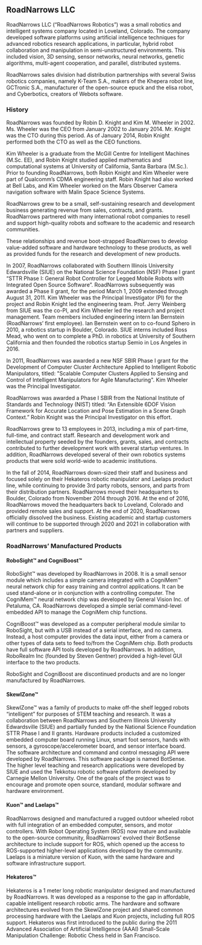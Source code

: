 ## RoadNarrows LLC

RoadNarrows LLC (“RoadNarrows Robotics”) was a small robotics and intelligent systems company located in Loveland, Colorado.  The company developed software platforms using artificial intelligence techniques for advanced robotics research applications, in particular, hybrid robot collaboration and manipulation in semi-unstructured environments. This included vision, 3D sensing, sensor networks, neural networks, genetic algorithms, multi-agent cooperation, and parallel, distributed systems. 

RoadNarrows sales division had distribution partnerships with several Swiss robotics companies, namely K-Team S.A., makers of the Khepera robot line, GCTronic S.A., manufacturer of the open-source epuck and the elisa robot, and Cyberbotics, creators of Webots software. 

### History

RoadNarrows was founded by Robin D. Knight and Kim M. Wheeler in 2002. Ms. Wheeler was the CEO from January 2002 to January 2014.  Mr. Knight was the CTO during this period. As of January 2014, Robin Knight performed both the CTO as well as the CEO functions. 

Kim Wheeler is a graduate from the McGill Centre for Intelligent Machines (M.Sc. EE), and Robin Knight studied applied mathematics and computational systems at University of California, Santa Barbara (M.Sc.). Prior to founding RoadNarrows, both Robin Knight and Kim Wheeler were part of Qualcomm’s CDMA engineering staff. Robin Knight had also worked at Bell Labs, and Kim Wheeler worked on the Mars Observer Camera navigation software with Malin Space Science Systems.

RoadNarrows grew to be a small, self-sustaining research and development business generating revenue from sales, contracts, and grants. RoadNarrows partnered with many international robot companies to resell and support high-quality  robots and software to the academic and research communities. 

These relationships and revenue boot-strapped RoadNarrows to develop value-added software and hardware technology to these products, as well as provided funds for the research and development of new products. 

In 2007, RoadNarrows collaborated with Southern Illinois University Edwardsville (SIUE) on the National Science Foundation (NSF) Phase I grant “STTR Phase I: General Robot Controller for Legged Mobile Robots with Integrated Open Source Software”. RoadNarrows subsequently was awarded a Phase II grant, for the period March 1, 2009 extended through  August 31, 2011. Kim Wheeler was the Principal Investigator (PI) for the project and Robin Knight led the engineering team. Prof. Jerry Weinberg from SIUE was the co-PI, and Kim Wheeler led the research and project management.  Team members included engineering intern Ian Bernstein (RoadNarrows’ first employee). Ian Bernstein went on to co-found Sphero in 2010, a robotics startup in Boulder, Colorado. SIUE interns included Ross Mead, who went on to complete a PhD. in robotics at University of Southern California and then founded the robotics startup Semio in Los Angeles in 2016. 

In 2011, RoadNarrows was awarded a new NSF SBIR Phase I grant for the Development of Computer Cluster Architecture Applied to Intelligent Robotic Manipulators, titled: "Scalable Computer Clusters Applied to Sensing and Control of Intelligent Manipulators for Agile Manufacturing". Kim Wheeler was the Principal Investigator.

RoadNarrows was awarded a Phase I SBIR from the National Institute of Standards and Technology (NIST) titled: “An Extensible 6DOF Vision Framework for Accurate Location and Pose Estimation in a Scene Graph Context.” Robin Knight was the Principal Investigator on this effort. 

RoadNarrows grew to 13 employees in 2013, including a mix of part-time, full-time, and contract staff. Research and development work and intellectual property seeded by the founders, grants, sales, and contracts contributed to further development work with several startup ventures. In addition, RoadNarrows developed several of their own robotics systems products that were sold world-wide to academic institutions. 

In the fall of 2014, RoadNarrows down-sized their staff and business and focused solely on their Hekateros robotic manipulator and Laelaps product line, while continuing to provide 3rd party robots, sensors, and parts from their distribution partners. RoadNarrows moved their headquarters to Boulder, Colorado from November 2014 through 2016. At the end of 2016, RoadNarrows moved the headquarters back to Loveland, Colorado and provided remote sales and support. At the end of 2020, RoadNarrows officially dissolved the business. Existing academic and startup customers will continue to be supported through 2020 and 2021 in collaboration with partners and suppliers. 


### RoadNarrows’ Manufactured Products

#### RoboSight™ and CogniBoost™
RoboSight™ was developed by RoadNarrows in 2008. It is a small sensor module which includes a simple camera integrated with a CogniMem™ neural network chip for easy training and control applications. It can be used stand-alone or in conjunction with a controlling computer. The CogniMem™ neural network chip was developed by General Vision Inc. of Petaluma, CA. RoadNarrows developed a simple serial command-level embedded API to manage the CogniMem chip functions. 

CogniBoost™ was developed as a computer peripheral module similar to RoboSight, but with a USB instead of a serial interface, and no camera. Instead, a host computer provides the data input, either from a camera or other types of data sets to feed to/from the CogniMem chip.  Both products have full software API tools developed by RoadNarrows. In addition, RoboRealm Inc (founded by Steven Gentner) provided a high-level GUI interface to the two products. 

RoboSight and CogniBoost are discontinued products and are no longer manufactured by RoadNarrows. 

#### SkewlZone™ 
SkewlZone™ was a family of products to make off-the shelf legged robots “intelligent” for purposes of STEM teaching and research. It was a collaboration between RoadNarrows and Southern Illinois University Edwardsville (SIUE) and partially funded by the National Science Foundation STTR Phase I and II grants.  Hardware products included a customized embedded computer board running Linux, smart foot sensors, hands with sensors, a gyroscope/accelerometer board, and sensor interface board. The software architecture and command and control messaging API were developed by RoadNarrows. This software package is named BotSense. The higher level teaching and research applications were developed by SIUE and used the Tekkotsu robotic software platform developed by Carnegie Mellon University. One of the goals of the project was to encourage and promote open source, standard, modular software and hardware environment. 

#### Kuon™ and Laelaps™
RoadNarrows designed and manufactured a rugged outdoor wheeled robot with full integration of an embedded computer, sensors, and motor controllers. With Robot Operating System (ROS) now mature and available to the open-source community, RoadNarrows’ evolved their BotSense architecture to include support for ROS, which opened up the access to ROS-supported higher-level applications developed by the community.  Laelaps is a miniature version of Kuon, with the same hardware and software infrastructure support. 

#### Hekateros™
Hekateros is a 1 meter long robotic manipulator designed and manufactured by RoadNarrows. It was developed as a response to the gap in affordable, capable intelligent research robotic arms. The hardware and software architectures evolved from the SkewlZone project and shared common processing hardware with the Laelaps and Kuon projects, including full ROS support. Hekateros was first introduced to the public during the 2011 Advanced Association of Artificial Intelligence (AAAI) Small-Scale Manipulation Challenge: Robotic Chess held in San Francisco. 




